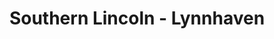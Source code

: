 ---
title: "Southern Lincoln - Lynnhaven"
url: /virginia-beach/southern-lincoln-lynnhaven/
shop: car
---